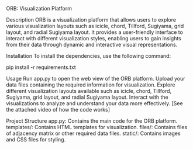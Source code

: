 ORB: Visualization Platform

Description
ORB is a visualization platform that allows users to explore various visualization layouts such as icicle, chord, Tillford, Sugiyama, grid layout, and radial Sugiyama layout. It provides a user-friendly interface to interact with different visualization styles, enabling users to gain insights from their data through dynamic and interactive visual representations.

Installation
To install the dependencies, use the following command:

pip install -r requirements.txt


Usage
Run app.py to open the web view of the ORB platform.
Upload your data files containing the required information for visualization.
Explore different visualization layouts available such as icicle, chord, Tillford, Sugiyama, grid layout, and radial Sugiyama layout.
Interact with the visualizations to analyze and understand your data more effectively.
[See the attached video of how the code works]


Project Structure
app.py: Contains the main code for the ORB platform.
templates/: Contains HTML templates for visualization.
files/: Contains files of adjacency matrix or other required data files.
static/: Contains images and CSS files for styling.

